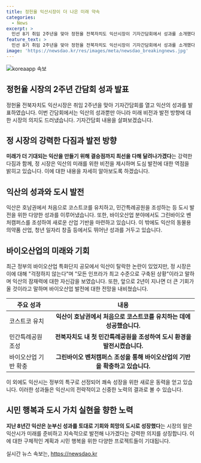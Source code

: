 ```yaml
---
title: 정헌율 익산시장이 더 나은 미래 약속
categories:
  - News
excerpt: >
  민선 8기 취임 2주년을 맞아 정헌율 전북자치도 익산시장이 기자간담회에서 성과를 소개했다. 호남 첫 코스트코 오픈과 민간특례공원 조성 등 익산시의 성과를 언급하며 결승점까지 최선을 다해 미래가 더 기대되는 익산을 만들겠다고 밝혔다. 이어 바이오산업 특화단지 공모에서 탈락한 것에 대해 2년 후 익산에 더 큰 기회가 될 것이라며 자신감을 보였다. 함께 익산의 역사와 문화를 바탕으로 한 문화 발상지로서의 가치를 더욱 높이고자 한다는 계획을 밝혔다.
feature_text: >
  민선 8기 취임 2주년을 맞아 정헌율 전북자치도 익산시장이 기자간담회에서 성과를 소개했다. 호남 첫 코스트코 오픈과 민간특례공원 조성 등 익산시의 성과를 언급하며 결승점까지 최선을 다해 미래가 더 기대되는 익산을 만들겠다고 밝혔다. 이어 바이오산업 특화단지 공모에서 탈락한 것에 대해 2년 후 익산에 더 큰 기회가 될 것이라며 자신감을 보였다. 함께 익산의 역사와 문화를 바탕으로 한 문화 발상지로서의 가치를 더욱 높이고자 한다는 계획을 밝혔다.
image: 'https://newsdao.kr/res/images/meta/newsdao_breakingnews.jpg'
---
```


<p><img src="https://newsdao.kr/res/images/meta/newsdao_breakingnews.jpg" alt="koreaapp 속보" /></p>

<h2 data-ke-size="size26">정헌율 시장의 2주년 간담회 성과 발표</h2>

<p data-ke-size="size16">정헌율 전북자치도 익산시장은 취임 2주년을 맞아 기자간담회를 열고 익산의 성과를 발표하였습니다. 이번 간담회에서는 익산의 성과뿐만 아니라 미래 비전과 발전 방향에 대한 시장의 의지도 드러냈습니다. 기자간담회 내용을 살펴보겠습니다.</p>

<h2 data-ke-size="size21">정 시장의 강력한 다짐과 발전 방향</h2>

<p data-ke-size="size16"><b>미래가 더 기대되는 익산을 만들기 위해 결승점까지 최선을 다해 달려나가겠다</b>는 강력한 다짐과 함께, 정 시장은 익산의 미래를 위한 비전을 제시하며 도심 발전에 대한 역점을 밝히고 있습니다. 이에 대한 내용을 자세히 알아보도록 하겠습니다.</p>

<h2 data-ke-size="size21">익산의 성과와 도시 발전</h2>

<p data-ke-size="size16">익산은 호남권에서 처음으로 코스트코를 유치하고, 민간특례공원을 조성하는 등 도시 발전을 위한 다양한 성과를 이루어냈습니다. 또한, 바이오산업 분야에서도 그린바이오 벤처캠퍼스를 조성하여 새로운 산업 기반을 마련하고 있습니다. 이 밖에도 익산의 동물용 의약품 산업, 청년 일자리 창출 등에서도 뛰어난 성과를 거두고 있습니다.</p>

<h2 data-ke-size="size21">바이오산업의 미래와 기회</h2>

<p data-ke-size="size16">최근 정부의 바이오산업 특화단지 공모에서 익산이 탈락한 논란이 있었지만, 정 시장은 이에 대해 "걱정하지 않는다"며 "모든 인프라가 최고 수준으로 구축된 상황"이라고 말하며 익산의 잠재력에 대한 자신감을 보였습니다. 또한, 앞으로 2년이 지나면 더 큰 기회가 올 것이라고 말하며 바이오산업 발전에 대한 전망을 내비쳤습니다.</p>

<table>
    <thead>
        <tr>
            <th rowspan="1" colspan="1">주요 성과</th>
            <th rowspan="1" colspan="1">내용</th>
        </tr>
    </thead>
    <tbody>
        <tr>
            <td rowspan="1" colspan="1">코스트코 유치</td>
            <td style="text-align: center; height: 17px;"><b>익산이 호남권에서 처음으로 코스트코를 유치하는 데에 성공했습니다.</b></td>
        </tr>
        <tr>
            <td rowspan="1" colspan="1">민간특례공원 조성</td>
            <td style="text-align: center; height: 17px;"><b>전북자치도 내 첫 민간특례공원을 조성하여 도시 환경을 발전시켰습니다.</b></td>
        </tr>
        <tr>
            <td rowspan="1" colspan="1">바이오산업 기반 확충</td>
            <td style="text-align: center; height: 17px;"><b>그린바이오 벤처캠퍼스 조성을 통해 바이오산업의 기반을 확충하고 있습니다.</b></td>
        </tr>
    </tbody>
</table>

<p data-ke-size="size16">이 외에도 익산시는 정부의 특구로 선정되어 쾌속 성장을 위한 새로운 동력을 얻고 있습니다. 이러한 성과들은 익산시의 전략적이고 신중한 노력의 결과로 볼 수 있습니다.</p>

<h2 data-ke-size="size21">시민 행복과 도시 가치 실현을 향한 노력</h2>

<p data-ke-size="size16"><b>지난 8년간 익산은 눈부신 성과를 토대로 기회와 희망의 도시로 성장했다</b>는 시장의 말은 익산시가 미래를 준비하고 지속적으로 발전해 나가겠다는 강력한 의지를 상징합니다. 이에 대한 구체적인 계획과 시민 행복을 위한 다양한 프로젝트들이 기대됩니다.</p>
실시간 뉴스 속보는, <a href="https://newsdao.kr" rel="dofollow">https://newsdao.kr</a>


